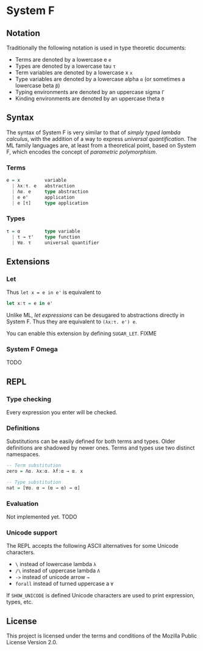# System F

## Notation

Traditionally the following notation is used in type theoretic documents:

* Terms are denoted by a lowercase e `e`
* Types are denoted by a lowercase tau `τ`
* Term variables are denoted by a lowercase x `x`
* Type variables are denoted by a lowercase alpha `α` (or sometimes a lowercase beta `β`)
* Typing environments are denoted by an uppercase sigma `Γ`
* Kinding environments are denoted by an uppercase theta `Θ`

## Syntax

The syntax of System F is very similar to that of _simply typed lambda calculus_, with the addition of a way to express _universal quantification_.
The ML family languages are, at least from a theoretical point, based on System F, which encodes the concept of _parametric polymorphism_.

### Terms

```haskell
e = x         variable
  | λx:τ. e   abstraction
  | Λα. e     type abstraction
  | e e'      application
  | e [τ]     type application
```

### Types

```haskell
τ = α         type variable
  | τ → τ'    type function
  | ∀α. τ     universal quantifier
```

## Extensions

### Let

Thus `let x = e in e'` is equivalent to

```haskell
let x:τ = e in e'
```

Unlike ML, _let expressions_ can be desugared to abstractions directly in System F.
Thus they are equivalent to `(λx:τ. e') e`.

You can enable this extension by defining `SUGAR_LET`. FIXME

### System F Omega

TODO

## REPL

### Type checking

Every expression you enter will be checked.

### Definitions

Substitutions can be easily defined for both terms and types.
Older definitions are shadowed by newer ones.
Terms and types use two distinct namespaces.

```haskell
-- Term substitution
zero = Λα. λx:α. λf:α → α. x

-- Type substitution
nat = [∀α. α → (α → α) → α]
```

### Evaluation

Not implemented yet. TODO

### Unicode support

The REPL accepts the following ASCII alternatives for some Unicode characters.

* `\` instead of lowercase lambda `λ`
* `/\` instead of uppercase lambda `Λ`
* `->` instead of unicode arrow `→`
* `forall` instead of turned uppercase a `∀`

If `SHOW_UNICODE` is defined Unicode characters are used to print expression, types, etc.

## License

This project is licensed under the terms and conditions of the Mozilla Public License Version 2.0.
